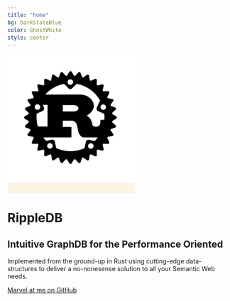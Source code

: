 ```yaml
---
title: "home"
bg: DarkSlateBlue 
color: GhostWhite
style: center
---
```


<span class="fa-stack subtlecircle" style="font-size:100px; background:rgba(255,166,0,0.1)">
  <i class="fa fa-circle fa-stack-2x text-white"></i>
  <img src="../img/rust-logo-blk.svg"/>
<!--   <i class="fab fa-connectdevelop fa-stack-1x text-orange"></i> -->
</span>

# RippleDB

## Intuitive GraphDB for the Performance Oriented

Implemented from the ground-up in Rust using cutting-edge data-structures to deliver a no-nonesense solution to all your Semantic Web needs.

<span id="forkongithub">
  <a href="{{ site.source_link }}" class="bg-blue">
    Marvel at me on GitHub
  </a>
</span>
